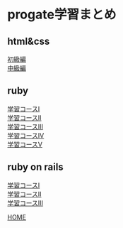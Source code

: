 # progate学習まとめ

## html&css
[初級編](00.front-end\00.html&css\html&css初級編)<br>
[中級編](00.front-end\00.html&css\html&css中級編)<br>

## ruby
[学習コースⅠ](01.back-end\00.ruby\ruby学習コースⅠ)<br>
[学習コースⅡ](01.back-end\00.ruby\ruby学習コースⅡ)<br>
[学習コースⅢ](01.back-end\00.ruby\ruby学習コースⅢ)<br>
[学習コースⅣ](01.back-end\00.ruby\ruby学習コースⅣ)<br>
[学習コースⅤ](01.back-end\00.ruby\ruby学習コースⅤ)<br>

## ruby on rails
[学習コースⅠ](01.back-end\01.rails\rubyOnRails5学習コースⅠ)<br>
[学習コースⅡ](01.back-end\01.rails\rubyOnRails5学習コースⅡ)<br>
[学習コースⅢ](01.back-end\01.rails\rubyOnRails5学習コースⅢ)<br>

[HOME](https://donmaicha.github.io/progateStudy/)
